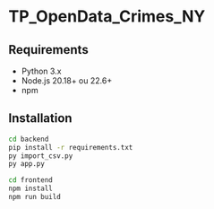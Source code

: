 # TP_OpenData_Crimes_NY

## Requirements

- Python 3.x
- Node.js 20.18+ ou 22.6+
- npm

## Installation

```bash
cd backend
pip install -r requirements.txt
py import_csv.py
py app.py
```

```bash
cd frontend
npm install
npm run build
```
